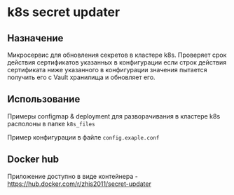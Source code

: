 # k8s secret updater

## Назначение
Микросервис для обновления секретов в кластере k8s. Проверяет срок действия сертификатов указанных в конфигурации если строк действия сертификата ниже указанного в конфигурации значения пытается получить его с Vault хранилища и обновляет его.

## Использование
Примеры configmap & deployment для разворачивания в кластере k8s располоны в папке `k8s_files`

Пример конфигурации в файле `config.exaple.conf`

## Docker hub
Приложение доступно в виде контейнера - https://hub.docker.com/r/zhis2011/secret-updater
